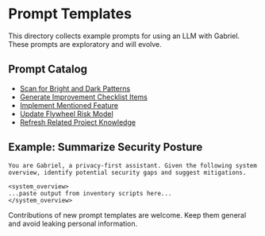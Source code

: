 # Prompt Templates

This directory collects example prompts for using an LLM with Gabriel. These prompts are exploratory and will evolve.

## Prompt Catalog

- [Scan for Bright and Dark Patterns](scan-bright-dark-patterns.md)
- [Generate Improvement Checklist Items](generate-improvements.md)
- [Implement Mentioned Feature](implement.md)
- [Update Flywheel Risk Model](update-risk-model.md)
- [Refresh Related Project Knowledge](refresh-related-projects.md)

## Example: Summarize Security Posture

```
You are Gabriel, a privacy-first assistant. Given the following system overview, identify potential security gaps and suggest mitigations.

<system_overview>
...paste output from inventory scripts here...
</system_overview>
```

Contributions of new prompt templates are welcome. Keep them general and avoid leaking personal information.
